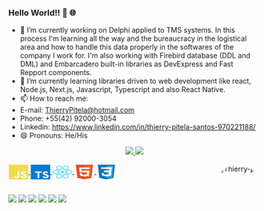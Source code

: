 ### Hello World!! 👋 🌐
- 🔭 I’m currently working on Delphi applied to TMS systems. In this process I'm learning all the way and the bureaucracy in the logistical area and how to handle this data properly in the softwares of the company I work for. I'm also working with Firebird database (DDL and DML) and Embarcadero built-in libraries as DevExpress and Fast Repport components.
- 🌱 I’m currently learning libraries driven to web development like react, Node.js, Next.js, Javascript, Typescript and also React Native.
- 📫 How to reach me: 
- E-mail: ThierryPitela@hotmail.com
- Phone: +55(42) 92000-3054
- Linkedin: https://www.linkedin.com/in/thierry-pitela-santos-970221188/
- 😄 Pronouns: He/His

<div align="center">
  <a href="https://github.com/StealthWorm">                       
  <img height="180em" src="https://github-readme-stats.vercel.app/api?username=StealthWorm&theme=blue-green&include_all_commits=true&count_private=true"/>
  <img height="180em" src="https://github-readme-stats.vercel.app/api/top-langs/?username=StealthWorm&theme=blue-green&layout=compact&langs_count=7"/>
</div>
  
<div style="display: inline_block"><br>
  <img align="center" alt="Thierry-Js" height="30" width="40" src="https://raw.githubusercontent.com/devicons/devicon/master/icons/javascript/javascript-plain.svg">
  <img align="center" alt="Thierry-Ts" height="30" width="40" src="https://raw.githubusercontent.com/devicons/devicon/master/icons/typescript/typescript-plain.svg">
  <img align="center" alt="Thierry-React" height="30" width="40" src="https://raw.githubusercontent.com/devicons/devicon/master/icons/react/react-original.svg">
  <img align="center" alt="Thierry-HTML" height="30" width="40" src="https://raw.githubusercontent.com/devicons/devicon/master/icons/html5/html5-original.svg">
  <img align="center" alt="Thierry-CSS" height="30" width="40" src="https://raw.githubusercontent.com/devicons/devicon/master/icons/css3/css3-original.svg">
  <img align="right" alt="Thierry-pic" height="150" style="border-radius:50px;" src="https://observatoriodocinema.uol.com.br/wp-content/uploads/2021/08/matrix-4.jpg">
</div>
  
  ##
 
<div> 
  <a href="https://www.youtube.com/channel/UC_-uuuZbY0AAt9CViNzvc-Q" target="_blank"><img src="https://img.shields.io/badge/YouTube-FF0000?style=for-the-badge&logo=youtube&logoColor=white" target="_blank"></a>
  <a href="https://instagram.com/rafaballerini" target="_blank"><img src="https://img.shields.io/badge/-Instagram-%23E4405F?style=for-the-badge&logo=instagram&logoColor=white" target="_blank"></a>
 	<a href="https://www.twitch.tv/rafaballerinii" target="_blank"><img src="https://img.shields.io/badge/Twitch-9146FF?style=for-the-badge&logo=twitch&logoColor=white" target="_blank"></a>
 <a href="https://discord.gg/wagxzStdcR" target="_blank"><img src="https://img.shields.io/badge/Discord-7289DA?style=for-the-badge&logo=discord&logoColor=white" target="_blank"></a> 
  <a href = "mailto:contatorafaballerini@gmail.com"><img src="https://img.shields.io/badge/-Gmail-%23333?style=for-the-badge&logo=gmail&logoColor=white" target="_blank"></a>
  <a href="https://www.linkedin.com/in/rafaella-ballerini-45875016a" target="_blank"><img src="https://img.shields.io/badge/-LinkedIn-%230077B5?style=for-the-badge&logo=linkedin&logoColor=white" target="_blank"></a> 
</div>
